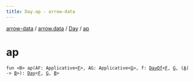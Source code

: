 ```yaml
---
title: Day.ap - arrow-data
---
```


[arrow-data](../../index.html) / [arrow.data](../index.html) / [Day](index.html) / [ap](./ap.html)

# ap

`fun <B> ap(AF: Applicative<`[`F`](index.html#F)`>, AG: Applicative<`[`G`](index.html#G)`>, f: `[`DayOf`](../-day-of.html)`<`[`F`](index.html#F)`, `[`G`](index.html#G)`, (`[`A`](index.html#A)`) -> `[`B`](ap.html#B)`>): `[`Day`](index.html)`<`[`F`](index.html#F)`, `[`G`](index.html#G)`, `[`B`](ap.html#B)`>`